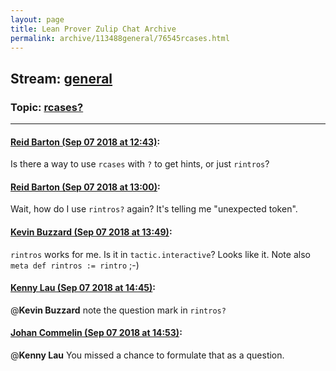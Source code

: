 ```yaml
---
layout: page
title: Lean Prover Zulip Chat Archive 
permalink: archive/113488general/76545rcases.html
---
```


## Stream: [general](index.html)
### Topic: [rcases?](76545rcases.html)

---

#### [Reid Barton (Sep 07 2018 at 12:43)](https://leanprover.zulipchat.com/#narrow/stream/113488-general/topic/rcases%3F/near/133502924):
Is there a way to use `rcases` with `?` to get hints, or just `rintros`?

#### [Reid Barton (Sep 07 2018 at 13:00)](https://leanprover.zulipchat.com/#narrow/stream/113488-general/topic/rcases%3F/near/133503552):
Wait, how do I use `rintros?` again? It's telling me "unexpected token".

#### [Kevin Buzzard (Sep 07 2018 at 13:49)](https://leanprover.zulipchat.com/#narrow/stream/113488-general/topic/rcases%3F/near/133505329):
`rintros` works for me. Is it in `tactic.interactive`? Looks like it. Note also `meta def rintros := rintro` ;-)

#### [Kenny Lau (Sep 07 2018 at 14:45)](https://leanprover.zulipchat.com/#narrow/stream/113488-general/topic/rcases%3F/near/133508220):
@**Kevin Buzzard** note the question mark in `rintros?`

#### [Johan Commelin (Sep 07 2018 at 14:53)](https://leanprover.zulipchat.com/#narrow/stream/113488-general/topic/rcases%3F/near/133508629):
@**Kenny Lau** You missed a chance to formulate that as a question.

